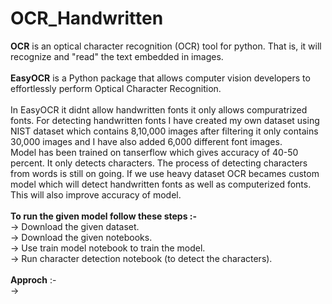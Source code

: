 # OCR_Handwritten
<b>OCR</b> is an optical character recognition (OCR) tool for python. That is, it will recognize and "read" the text embedded in images.</br>
</br>
<B>EasyOCR</B> is a Python package that allows computer vision developers to effortlessly perform Optical Character Recognition.</br>
</br>
In EasyOCR it didnt allow handwritten fonts it only allows compuratrized fonts. For detecting handwritten fonts I have created my own dataset using NIST dataset which contains 8,10,000 images after filtering it only contains 30,000 images and I have also added 6,000 different font images.</br> Model has been trained on tanserflow which gives accuracy of   40-50 percent. It only detects characters. The process of detecting characters from words is still on going. If we use heavy dataset OCR becames custom model which will detect handwritten fonts as well as computerized fonts. This will also improve accuracy of model.</br>
</br>
<b>To run the given model follow these steps :- </b></br>
-> Download the given dataset. </br>
-> Download the given notebooks. </br>
-> Use train model notebook to train the model. </br>
-> Run character detection notebook (to detect the characters). </br>
</br>
<b>Approch</b> :- </br>
-> 
